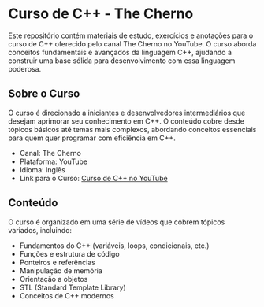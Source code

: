# Curso de C++ - The Cherno
Este repositório contém materiais de estudo, exercícios e anotações para o curso de C++ oferecido pelo canal The Cherno no YouTube. O curso aborda conceitos fundamentais e avançados da linguagem C++, ajudando a construir uma base sólida para desenvolvimento com essa linguagem poderosa.

## Sobre o Curso
O curso é direcionado a iniciantes e desenvolvedores intermediários que desejam aprimorar seu conhecimento em C++. O conteúdo cobre desde tópicos básicos até temas mais complexos, abordando conceitos essenciais para quem quer programar com eficiência em C++.

- Canal: The Cherno
- Plataforma: YouTube
- Idioma: Inglês
- Link para o Curso: [Curso de C++ no YouTube](https://www.youtube.com/watch?v=18c3MTX0PK0&list=PLlrATfBNZ98dudnM48yfGUldqGD0S4FFb&index=1)

## Conteúdo
O curso é organizado em uma série de vídeos que cobrem tópicos variados, incluindo:

- Fundamentos do C++ (variáveis, loops, condicionais, etc.)
- Funções e estrutura de código
- Ponteiros e referências
- Manipulação de memória
- Orientação a objetos
- STL (Standard Template Library)
- Conceitos de C++ modernos
